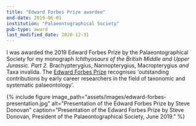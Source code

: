 ```yaml
---
title: "Edward Forbes Prize awardee"
end-date: 2019-06-01
institution: "Palaeontographical Society"
pub-type: award
last_modified_date: 2020-12-31
---
```

I was awarded the 2019 Edward Forbes Prize by the Palaeontographical Society for my monograph _Ichthyosaurs of the British Middle and Upper Jurassic. Part 2._ Brachypterygius, Nannopterygius, Macropterygius _and_ Taxa invalida. The [Edward Forbes Prize](https://www.palaeosoc.org/site/page/grants-and-prizes/research-funding-details) recognises 'outstanding contributions by early career researchers in the field of taxonomic and systematic palaeontology'.

{% include figure image_path="assets/images/edward-forbes-presentation.jpg" alt="Presentation of the Edward Forbes Prize by Steve Donovan" caption="Presentation of the Edward Forbes Prize by Steve Donovan, President of the Palaeontographical Society, June 2019." %}
